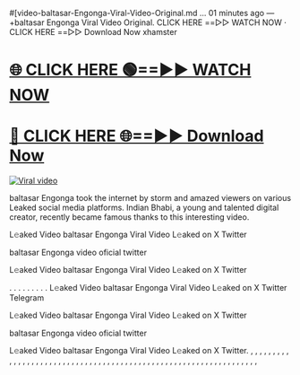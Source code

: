#[video-baltasar-Engonga-Viral-Video-Original.md ...
01 minutes ago — +baltasar Engonga Viral Video Original. CLICK HERE ==▻▻ WATCH NOW · CLICK HERE ==▻▻ Download Now xhamster


<h1><a href="https://viralvideo2k25.blogspot.com/2025/02/xxx-videos-viral-git-hub.html" rel="nofollow">🌐 CLICK HERE 🟢==►► WATCH NOW</a></h1>


<h1><a href="https://viralvideo2k25.blogspot.com/2025/02/xxx-videos-viral-git-hub.html" rel="nofollow"> 🔴 CLICK HERE 🌐==►► Download Now</a></h1>


<p><a href="https://viralvideo2k25.blogspot.com/2025/02/xxx-videos-viral-git-hub.html" rel="nofollow"><img src="https://i.imgur.com/dJHk4Zq.gif" alt="Viral video"></a></p>

baltasar Engonga took the internet by storm and amazed viewers on various Leaked social media platforms. Indian Bhabi, a young and talented digital creator, recently became famous thanks to this interesting video.

L𝚎aked Video baltasar Engonga Viral Video L𝚎aked on X Twitter

baltasar Engonga video oficial twitter

L𝚎aked Video baltasar Engonga Viral Video L𝚎aked on X Twitter

. . . . . . . . . L𝚎aked Video baltasar Engonga Viral Video L𝚎aked on X Twitter Telegram

L𝚎aked Video baltasar Engonga Viral Video L𝚎aked on X Twitter

baltasar Engonga video oficial twitter

L𝚎aked Video baltasar Engonga Viral Video L𝚎aked on X Twitter. , , , , , , , , , , , , , , , , , , , , , , , , , , , , , , , , , , , , , , , , , , , , , , , , , , , , , , , , , , , , , , , , ,
